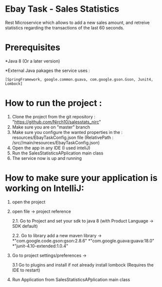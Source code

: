 # Ebay Task - Sales Statistics
Rest Microservice which allows to add a new sales amount, and retreive statistics regarding the transactions of the last 60 seconds.



# Prerequisites

*Java 8 (Or a later version)

*External Java pakages the service uses :

	[SpringFramework, google.common.guava, com.google.gson.Gson, Junit4, Lombock]



# How to run the project : 

1. Clone the project from the git repository : "https://github.com/Nirch10/salesstats_nirc"
2. Make sure you are on "master" branch
3. Make sure you configure the wanted properties in the : resources/EbayTaskConfig.json file
 	(RelativePath : /src//main/resources/EbayTaskConfig.json)
4. Open the app in any IDE (I used inteliJ)
5. Run the SalesStatisticsAPplication main class 
6. The service now is up and running


# How to make sure your application is working on IntelliJ:

1. open the project
2. open file -> project reference

	2.1. Go to Project and set your sdk to java 8 (with Product Language -> SDK default)
	
	2.2. Go to library add a new maven library -> 
		*"com.google.code.gson:gson:2.8.6"
		*"com.google.guava:guava:18.0"
		*"junit-4.10-extended:1.0.4"
		
3. Go to project settings/preferences ->

	3.1 Go to plugins and install if not already install lombock (Requires the IDE to restart)
	
4. Run Application from SalesStatisticsAPplication main class 

